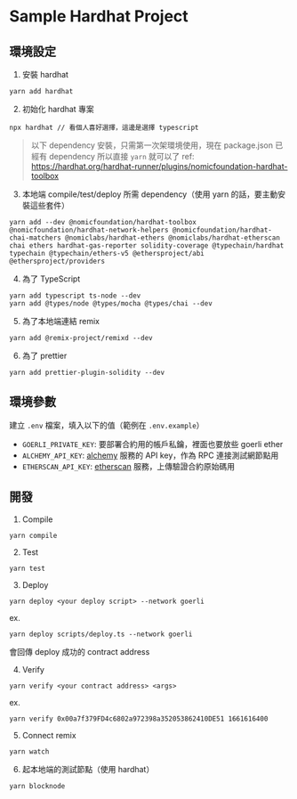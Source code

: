 # Sample Hardhat Project

## 環境設定

1. 安裝 hardhat

```
yarn add hardhat
```

2. 初始化 hardhat 專案

```
npx hardhat // 看個人喜好選擇，這邊是選擇 typescript
```

> 以下 dependency 安裝，只需第一次架環境使用，現在 package.json 已經有 dependency 所以直接 `yarn` 就可以了
> ref: https://hardhat.org/hardhat-runner/plugins/nomicfoundation-hardhat-toolbox

3. 本地端 compile/test/deploy 所需 dependency（使用 yarn 的話，要主動安裝這些套件）

```
yarn add --dev @nomicfoundation/hardhat-toolbox @nomicfoundation/hardhat-network-helpers @nomicfoundation/hardhat-chai-matchers @nomiclabs/hardhat-ethers @nomiclabs/hardhat-etherscan chai ethers hardhat-gas-reporter solidity-coverage @typechain/hardhat typechain @typechain/ethers-v5 @ethersproject/abi @ethersproject/providers
```

4. 為了 TypeScript

```
yarn add typescript ts-node --dev
yarn add @types/node @types/mocha @types/chai --dev
```

5. 為了本地端連結 remix

```
yarn add @remix-project/remixd --dev
```

6. 為了 prettier

```
yarn add prettier-plugin-solidity --dev
```

## 環境參數

建立 `.env` 檔案，填入以下的值（範例在 `.env.example`）

- `GOERLI_PRIVATE_KEY`: 要部署合約用的帳戶私鑰，裡面也要放些 goerli ether
- `ALCHEMY_API_KEY`: [alchemy](https://dashboard.alchemy.com/) 服務的 API key，作為 RPC 連接測試網節點用
- `ETHERSCAN_API_KEY`: [etherscan](https://etherscan.io/) 服務，上傳驗證合約原始碼用

## 開發

1. Compile

```
yarn compile
```

2. Test

```
yarn test
```

3. Deploy

```
yarn deploy <your deploy script> --network goerli
```

ex.

```
yarn deploy scripts/deploy.ts --network goerli
```

會回傳 deploy 成功的 contract address

4. Verify

```
yarn verify <your contract address> <args>
```

ex.

```
yarn verify 0x00a7f379FD4c6802a972398a352053862410DE51 1661616400
```

5. Connect remix

```
yarn watch
```

6. 起本地端的測試節點（使用 hardhat）

```
yarn blocknode
```
